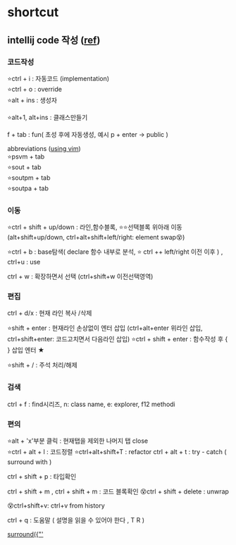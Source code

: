 # shortcut

## intellij code 작성  ([ref](https://ifuwanna.tistory.com/241))

### 코드작성
⭐ctrl + i : 자동코드 (implementation)  
⭐ctrl + o : override  
⭐alt + ins : 생성자  

⭐alt+1, alt+ins : 클래스만들기

f + tab : fun( 초성 후에 자동생성, 예시 p + enter -> public )  

abbreviations ([using vim](https://stackoverflow.com/questions/44718146/vim-have-incorrect-cursor))   
⭐psvm + tab  
⭐sout + tab  
⭐soutpm + tab  
⭐soutpa + tab  


### 이동
⭐ctrl + shift + up/down  : 라인,함수블록, ⭐⭐선택블록 위아래 이동 (alt+shift+up/down, ctrl+alt+shift+left/right: element swap😵)

⭐ctrl + b : base탐색( declare 함수 내부로 분석, ⭐ ctrl ++ left/right 이전 이후 ) , ctrl+u : use

ctrl + w                     : 확장하면서 선택 (ctrl+shift+w 이전선택영역)

### 편집
ctrl + d/x              : 현재 라인 복사 /삭제   

⭐shift + enter           : 현재라인 손상없이 엔터 삽입 (ctrl+alt+enter 위라인 삽입, ctrl+shift+enter: 코드고치면서 다음라인 삽입)
⭐ctrl + shift + enter     : 함수작성 후 { } 삽입 엔터 ★   

⭐shift + /               : 주석 처리/해제
  

### 검색
ctrl + f :  find시리즈, n: class name, e: explorer, f12 methodi


### 편의
⭐alt + 'x'부분 클릭 : 현재탭을 제외한 나머지 탭 close  \
⭐ctrl + alt + l : 코드정렬
⭐ctrl+alt+shift+T : refactor
ctrl + alt + t         : try - catch ( surround with )

ctrl + shift + p : 타입확인

ctrl + shift + m , ctrl + shift + m : 코드 블록확인
😵ctrl + shift + delete : unwrap 

😵ctrl+shift+v: ctrl+v from history

ctrl + q : 도움말 ( 설명을 읽을 수 있어야 한다 , T R )


[surround({"'](https://www.jetbrains.com/idea/guide/tips/surround-with-brackets-quotes/)    



